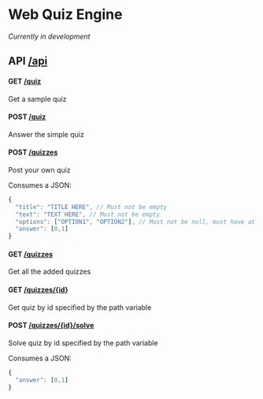 # Web Quiz Engine

*Currently in development*

## API [/api](http://localhost:8889/api)

#### GET [/quiz](http://localhost:8889/api/quiz)
Get a sample quiz

#### POST [/quiz](http://localhost:8889/api/quiz)
Answer the simple quiz

#### POST [/quizzes](http://localhost:8889/api/quizzes)
Post your own quiz

Consumes a JSON:
```javascript
{
  "title": "TITLE HERE", // Must not be empty
  "text": "TEXT HERE", // Must not be empty
  "options": ["OPTION1", "OPTION2"], // Must not be null, must have at least 2 options
  "answer": [0,1]
}
```

#### GET [/quizzes](http://localhost:8889/api/quizzes)
Get all the added quizzes

#### GET [/quizzes/{id}](http://localhost:8889/api/quizzes/{id})
Get quiz by id specified by the path variable

#### POST [/quizzes/{id}/solve](http://localhost:8889/api/quizzes/{id}/solve)
Solve quiz by id specified by the path variable

Consumes a JSON:
```javascript
{
  "answer": [0,1]
}
```
